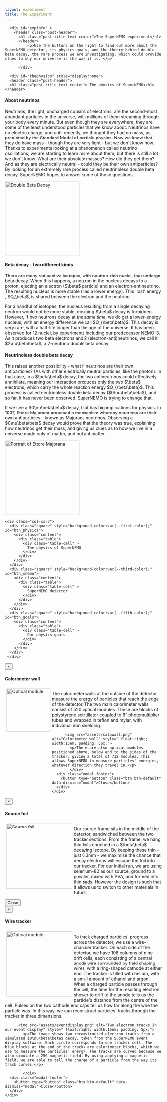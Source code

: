 ```yaml
---
layout: experiment
title: The Experiment
---
```



<div class="container-fluid">
  <div class="row">
    <div class="col-xs-9 ">
      
      <div id="expinfo" >
        <header class="post-header">
          <h1 class="post-title text-center">The SuperNEMO experiment</h1>
          </header>
              <p>Use the buttons on the right to find out more about the SuperNEMO detector, its physics goals, and the theory behind double-beta decay, the rare process we are investigating, which could provide clues to why our universe is the way it is. </p>
              
          </div>

      <div id="thephysics" style="display:none">
      <header class="post-header">
      <h1 class="post-title text-center"> The physics of SuperNEMO</h1>
    </header>
<div class="row">
  <div class="col-xs-12 ">
    <h4> About neutrinos</h4>
    <p>Neutrinos, the light, uncharged cousins of electrons, are the second-most abundant particles in the universe, with millions of them streaming through your body every minute. But even though they are everywhere, they are some of the least understood particles that we know about. Neutrinos have no electric charge, and until recently, we thought they had no mass, as predicted by the Standard Model of particle physics. Now we know that they do have mass - though they are very light -  but we don't know how. Thanks to experiments looking at a phenomenon called neutrino oscillations, we are starting to learn more about them, but there is still a lot we don't know. What are their absolute masses? How did they get them? And as they are electrically neutral - could they be their own antiparticles? By looking for an extremely rare process called neutrinoless double beta decay, SuperNEMO hopes to answer some of those questions.</p>
  </div>
</div>

<div class="row">
<div class="col-xs-4 ">
<img src='assets/dbd_round.png' class="img-circle  center-block" style="width:17em" alt="Double Beta Decay">
</div>
<h4> Beta decay - two different kinds</h4>
<div class="col-xs-8 ">
  <p>There are many radioactive isotopes, with neutron-rich nuclei, that undergo beta decay. When this happens, a neutron in the nucleus decays to a proton, ejecting an electron ($\beta$ particle) and an electron-antineutrino. The resulting nucleus is more stable (has a lower energy). This 'lost' energy , $Q_\beta$, is shared between the electron and the neutrino.</p>
  <p>For a handful of isotopes, the nucleus resulting from a single decaying neutron would not be more stable, meaning $\beta$ decay is forbidden. However, if <em>two</em> neutrons decay at <em>the same time</em>, we do get a lower-energy nucleus, with an energy difference we call $Q_{\beta\beta}$. This decay is very rare, with a half-life longer than the age of the universe. It has been observed for 12 nuclei, by experiments including our predecessor NEMO-3. As it produces two beta electrons and 2 (electron-anti)neutrinos, we call it $2\nu\beta\beta$, a 2-neutrino double beta decay.</p>
</div>
</div>
<div class="row">
  <div class="col-xs-8 ">
    <h4>Neutrinoless double beta decay</h4>
    <p>This raises another possibility - what if neutrinos are their own antiparticles? (As with other electrically neutral particles, like the photon). In that case, in a $\beta\beta$ decay, the two antineutrinos could effectively annihilate, meaning our interaction produces only the two $\beta$ electrons, which carry the whole reaction energy $Q_{\beta\beta}$. This process is called neutrinoless double beta decay ($0\nu\beta\beta$), and so far, it has never been observed. SuperNEMO is trying to change that.</p>
    <p>If we see a $0\nu\beta\beta$ decay, that has big implications for physics. In 1937, Ettore Majorana proposed a mechanism whereby neutrinos are their own antiparticles - known as Majorana neutrinos. Observing a $0\nu\beta\beta$ decay would prove that the theory was true, explaining how neutrinos get their mass, and giving us clues as to how we live in a universe made only of matter, and not antimatter.</p>
  </div>
  <div class="col-xs-4 ">
    <img src='assets/Ettore_Majorana.jpeg' class="img-circle  center-block" style="width:17em" alt="Portrait of Ettore Majorana">
  </div>
</div>
</div>

<div id="detector"  style="display:none">
    <header class="post-header">
      <h1 class="post-title text-center"> The SuperNEMO detector</h1>
    </header>

  <div class="row">
    <div class="col-xs-12 ">
      <img src="assets/Supernemo_module2.png" class="center-block" usemap="#detectormap" alt="CAD Rendering of a SuperNEMO detector module">
        <map name="detectormap">
          <a data-toggle="modal" data-target="#caloModal" href="#caloModal" title="Calorimeter wall" class="maphover calomap" style="position: absolute; left: 50%; top: 19.59%; width: 11.85%; height: 67.47%; z-index: 2;" ></a>
          <a data-toggle="modal" data-target="#caloModal" href="#caloModal" title="Calorimeter wall" class="maphover calomap"  style="left: 88%; top: 14.97%; width: 11.04%; height: 76.71%; "></a>
          <a data-toggle="modal" data-target="#caloModal" href="#caloModal" title="Calorimeter wall" class="maphover calomap" style="left: 62%; top: 91.68%; width: 18.54%; height: 7.76%; "></a>
          <a data-toggle="modal" data-target="#trackerModal" href="#trackerModal"  title="Tracker" class="maphover trackmap" style="left: 62.01%; top: 18.85%; width: 9.5%; height: 69.13%;"></a>
          <a data-toggle="modal" data-target="#trackerModal" href="#trackerModal" title="Tracker" class="maphover trackmap" style="left: 49.75%; top: 5.55%; width: 11.96%; height: 7.76%;"></a>
          <a data-toggle="modal" data-target="#trackerModal" href="#trackerModal" title="Tracker" class="maphover trackmap" style="left: 84.5%; top: 6.1%; width: 11.96%; height: 7.76%;"></a>
          <a data-toggle="modal" data-target="#trackerModal" href="#trackerModal" title="Tracker" class="maphover trackmap" style="left: 75%; top: 18.3%; width: 12.77%; height: 71.53%;"></a>
          <a data-toggle="modal" data-target="#trackerModal" href="#trackerModal" title="Tracker" class="maphover trackmap" style="left: 1.01%; top: 2.22%; width: 32.52%; height: 94.09%;"></a>
          <a data-toggle="modal" data-target="#srcModal" href="#srcModal" title="Source foil" class="maphover srcmap" style="left: 69.91%; top: 18.3%; width: 6.38%; height: 70.43%; "></a>
          <a data-toggle="modal" data-target="#srcModal" href="#srcModal" title="Source foil" class="maphover srcmap" style="left: 64.5%; top: 5.36%; width: 16.21%; height: 8.13%;"></a>

      </map>
    </div>
    <div class="col-xs-12">
      <p>The SuperNEMO Demonstrator Module is located at the Laboratoire Souterrain de Modane, in the Fréjus tunnel in the French Alps. It acts as a proof of concept of our detector design, which can be expanded in future to a larger, modular detector.
      </p>
      <p> The Demonstrator Module has a tracker-calorimeter architecture, with a thin layer of $\beta\beta$-emitting isotope sandwiched between trackers and surrounded by calorimetry. This allows for a full three-dimensional reconstruction of charged particle tracks, as well as energy measurements. Click on the detector components in the diagram to learn more about each part of the detector.</p>
    </div>
  </div>
</div>

<div id="physicsgoals" style="display:none">

    
    <header class="post-header">
      <h1 class="post-title text-center"> Physics goals</h1>
    </header>

  <div class="row">
      <div class="col-xs-12 ">
          <h4> An ultra-low background experiment</h4>
          <p>Neutrinoless double-beta decay (if it exists at all) is an extremely rare process. Experiments, including our predecessor NEMO-3, have shown that it must have a half-life of more than $10^{24}$ years- over a trillion times the age of the universe. This means that, even with our best detectors, we will never see more than a tiny handful of $0\nu\beta\beta$ decays. This presents a big challenge - how to eliminate background events: other kinds of decays or interactions that mimic our signal. SuperNEMO is leading the way in ultra-low background technology through a double-pronged approach: an extremely radio-pure detector, and a unique tracking technique that enables us to identify background decays and remove them from our data sample.</p>
      </div>
  </div>
  <div class="row">

    <div class="col-xs-12">
      
      <h4> Radiopurity and the radon challenge</h4>
      <p>For an ultra-low-background experiment, we need to take extra care to ensure that even low-level radioactive substances are kept away from our detector. All of SuperNEMO's components are constructed from materials that have been carefully selected for their radiopurity. Scientists working on the detector wear special suits to prevent any contamination from their bodies and clothes.</p>
      <p>With these precautions in place, our biggest radiopurity challenge comes from radon, a naturally-occurring radioactive gas whose decay chain can mimic the $\beta\beta$ signature. Potential detector components are tested for radon activity. Our requirements are so strict, we have to collect any radon produced by the components over a long period of time, and then concentrate it, in order for even a state-of-the-art radon detector to be able to measure its activity. In addition to this, SuperNEMO is contained within an anti-radon tent, which is flushed with purified gas. Using these techniques, we aim to have a radon activity less than 0.15 mBq/m$^3$, or approximately 1 decay every 10 minutes - a world-leading purity, 30 times better than our predecessor, NEMO-3.</p>
      </div>

  </div>
  <div class="row">
    <div class="col-xs-12 ">
    <h4> Particle identification</h4>
       <p>Many double-beta decay experiments are only able to measure the energy deposited when a decay happens. SuperNEMO's unique tracker-calorimeter design allows us to follow the passage of particles through the detector. By looking at the length and orientation of tracks, and using a magnetic field to help us determine the particle's charge, we are able to identify different types of particle as they move through the detector, allowing us to reject events that don't match our two-electron $\beta\beta$ decay signature. By using the timing and energy measurements from our calorimeter walls, we are able to distinguish $\beta\beta$-like decays, where two particles leave the source foil at the same time, from events where a particle passes into the detector from outside, scatters from the foil, and then leaves the detector. The calorimeters also help us identify events with the characteristic energy of a $0\nu\beta\beta$ decay, allowing us to reject our biggest background, $2\nu\beta\beta$ events, which deposit less energy. Using this combination of techniques, we have a unique ability to isolate true $0\nu\beta\beta$ events.</p>
    </div>
  </div>
  <div class="row">
    <div class="col-xs-12 ">
      <h4> The power of SuperNEMO</h4>
      <p>With this world-class background rejection, the SuperNEMO demonstrator should be well-place to identify the first $0\nu\beta\beta$ mankind has ever seen - or alternatively, to set a limit on the $0\nu\beta\beta$ half-life of 6.5$\times$10$^{24}$ years. A proposed full SuperNEMO, consisting of 20 modules, could increase this half-life sensitivity to 10$^{26}$ years.</p>
      <p>In addition to this, the SuperNEMO technology is ideal for investigating $2\nu\beta\beta$ decays - not just in selenium-82 but in other isotopes, thanks to the modular technology which allows for the source foils to be swapped out. The detector could also be used for other kinds of new physics searches, such as looking for evidence of Lorentz violation.</p>
    </div>
  </div>
    </div>
 </div>
    
    <div class="col-xs-3">
      <div class="square" style="background-color:var(--first-color);" id="btn_physics">
        <div class="content">
          <div class="table">
            <div class="table-cell" >
              The physics of SuperNEMO
            </div>
          </div>
        </div>
      </div>
      <div class="square" style="background-color:var(--third-color);" id="btn_snemo">
        <div class="content">
          <div class="table">
            <div class="table-cell" >
              SuperNEMO detector
            </div>
          </div>
        </div>
      </div>
      <div class="square" style="background-color:var(--fifth-color);" id="btn_goals">
        <div class="content">
          <div class="table">
            <div class="table-cell" >
              Our physics goals
            </div>
          </div>
        </div>
      </div>
     </div>
  </div>
</div>





<!-- Calorimeter Modal -->
<div id="caloModal" class="modal fade" role="dialog">
  <div class="modal-dialog">
    <!-- Modal content-->
    <div class="modal-content">
      <div class="modal-header">
        <button type="button" class="close" data-dismiss="modal">&times;</button>
        <h4 class="modal-title">Calorimeter wall</h4>
      </div>
      <div class="modal-body" style="overflow:auto">
        <img src="assets/opticalmodule.png" alt="Optical module" style=" float:left; width:10em; padding: 5px;">
          <p>The calorimeter walls at the outside of the detector measure the energy of particles that reach the edge of the detector. The two main calorimeter walls consist of 520 optical modules. These are blocks of polystyrene scintillator coupled to 8” photomultiplier tubes and wrapped in teflon and mylar, with individual iron shielding.</p>
          
          <img src="assets/calowall.png" alt="Calorimeter wall" style=" float:right; width:15em; padding: 5px;">
            <p>There are also optical modules positioned above, below and to the sides of the tracker, giving a total of 712 modules. This allows SuperNEMO to measure particles' energies, whatever direction they travel in.</p>
            </div>
      <div class="modal-footer">
        <button type="button" class="btn btn-default" data-dismiss="modal">Close</button>
      </div>
    </div>
  </div>
</div>

<!-- Source foil Modal -->
<div id="srcModal" class="modal fade" role="dialog">
  <div class="modal-dialog">
    <!-- Modal content-->
    <div class="modal-content">
      <div class="modal-header">
        <button type="button" class="close" data-dismiss="modal">&times;</button>
        <h4 class="modal-title">Source foil</h4>
      </div>
      <div class="modal-body" style="overflow:auto">
        <img src="assets/sourcefoil.jpg" alt="Source foil" style=" float:left; width:15em; padding: 5px;">
          <p>Our source frame sits in the middle of the detector, sandwiched between the two tracker sections. From the frame, we hang thin foils enriched in a $\beta\beta$ decaying isotope. By keeping these thin - just 0.3mm - we maximise the chance that decay electrons will escape the foil into our tracker. For our initial run, we are using selenium-82 as our source, ground to a powder, mixed with PVA, and formed into thin pads. However the design is such that it allows us to switch to other materials in future.
          </p>
          </div>
      <div class="modal-footer">
        <button type="button" class="btn btn-default" data-dismiss="modal">Close</button>
      </div>
    </div>
  </div>
</div>

<!-- Tracker Modal -->
<div id="trackerModal" class="modal fade" role="dialog">
  <div class="modal-dialog">
    <!-- Modal content-->
    <div class="modal-content">
      <div class="modal-header">
        <button type="button" class="close" data-dismiss="modal">&times;</button>
        <h4 class="modal-title">Wire tracker</h4>
      </div>
      <div class="modal-body" style="overflow:auto">
        <img src="assets/tracker_insert.png" alt="Optical module" style=" float:left; width:15em; padding: 5px;">
          <p>To track charged particles' progress across the detector, we use a wire-chamber tracker. On each side of the detector, we have 108 columns of nine drift cells, each consisting of a central anode wire surrounded by field shaping wires, with a ring-shaped cathode at either end. The tracker is filled with helium, with a small amount of ethanol and argon. When a charged particle passes through the cell, the time for the resulting electron shower to drift to the anode tells us the particle's distance from the centre of the cell. Pulses on the two cathode end caps tell us how far along the wire the particle was. In this way, we can reconstruct particles' tracks through the tracker in three dimensions.</p>
          
          <img src="assets/eventdisplay.png" alt="Two electron tracks in our event display" style=" float:right; width:15em; padding: 5px;">
            <p>The image shows two reconstructed electron tracks from a simulated $0\nu\beta\beta$ decay, taken from the SuperNEMO event display software. Each circle corresponds to one tracker cell. The blue blocks at the end of the tracks are calorimeter blocks, which we use to measure the particles' energy. The tracks are curved because we also simulate a 25G magnetic field. By using applying a magnetic field, we are able to tell the charge of a particle from the way its track curves.</p>
            
            </div>
      <div class="modal-footer">
        <button type="button" class="btn btn-default" data-dismiss="modal">Close</button>
      </div>
    </div>
  </div>
</div>

